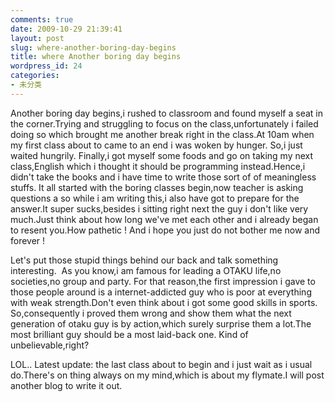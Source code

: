 ```yaml
---
comments: true
date: 2009-10-29 21:39:41
layout: post
slug: where-another-boring-day-begins
title: where Another boring day begins
wordpress_id: 24
categories:
- 未分类
---
```


Another boring day begins,i rushed to classroom and found myself a seat in the corner.Trying and struggling to focus on the class,unfortunately i failed doing so which brought me another break right in the class.At 10am when my first class about to came to an end i was woken by hunger. So,i just waited hungrily. Finally,i got myself some foods and go on taking my next class,English which i thought it should be programming instead.Hence,i didn't take the books and i have time to write those sort of of meaningless stuffs. It all started with the boring classes begin,now teacher is asking questions a so while i am writing this,i also have got to prepare for the answer.It super sucks,besides i sitting right next the guy i don't like very much.Just think about how long we've met each other and i already began to resent you.How pathetic ! And i hope you just do not bother me now and forever ! 

Let's put those stupid things behind our back and talk something interesting.  As you know,i am famous for leading a OTAKU life,no societies,no group and party. For that reason,the first impression i gave to those people around is a internet-addicted guy who is poor at everything with weak strength.Don't even think about i got some good skills in sports. So,consequently i proved them wrong and show them what the next generation of otaku guy is by action,which surely surprise them a lot.The most brilliant guy should be a most laid-back one. Kind of unbelievable,right? 

LOL.. Latest update: the last class about to begin and i just wait as i usual do.There's on thing always on my mind,which is about my flymate.I will post another blog to write it out.

 
